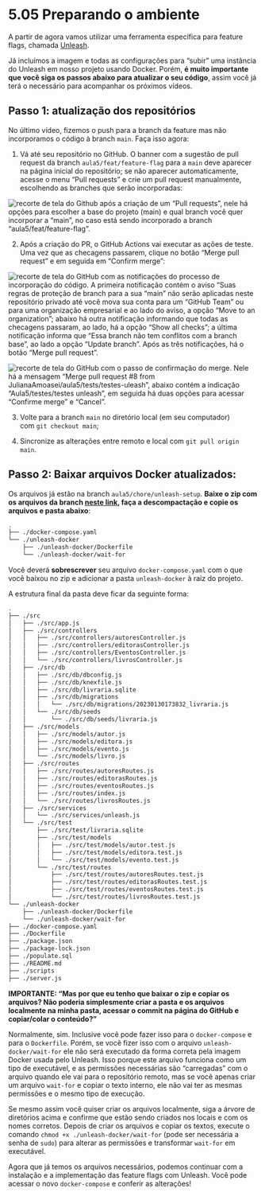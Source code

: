 # 5.05 Preparando o ambiente

A partir de agora vamos utilizar uma ferramenta específica para feature flags, chamada [Unleash](https://getunleash.io/).

Já incluímos a imagem e todas as configurações para “subir” uma instância do Unleash em nosso projeto usando Docker. Porém, **é muito importante que você siga os passos abaixo para atualizar o seu código**, assim você já terá o necessário para acompanhar os próximos vídeos.

## Passo 1: atualização dos repositórios

No último vídeo, fizemos o push para a branch da feature mas não incorporamos o código à branch `main`. Faça isso agora:

1) Vá até seu repositório no GitHub. O banner com a sugestão de pull request da branch `aula5/feat/feature-flag` para a `main` deve aparecer na página inicial do repositório; se não aparecer automaticamente, acesse o menu “Pull requests” e crie um pull request manualmente, escolhendo as branches que serão incorporadas:

![recorte de tela do Github após a criação de um “Pull requests”, nele há opções para escolher a base do projeto (main) e qual branch você quer incorporar a “main”, no caso está sendo incorporado a branch “aula5/feat/feature-flag”.](https://cdn3.gnarususercontent.com.br/2969-node-js-estrategias-deploy/image1.png)

2) Após a criação do PR, o GitHub Actions vai executar as ações de teste. Uma vez que as checagens passarem, clique no botão “Merge pull request” e em seguida em “Confirm merge”:

![recorte de tela do GitHub com as notificações do processo de incorporação do código. A primeira notificação contém o aviso “Suas regras de proteção de branch para a sua “main” não serão aplicadas neste repositório privado até você mova sua conta para um “GitHub Team” ou para uma organização empresarial e ao lado do aviso, a opção “Move to an organization”; abaixo há outra notificação informando que todas as checagens passaram, ao lado, há a opção “Show all checks”; a última notificação informa que “Essa branch não tem conflitos com a branch base”, ao lado a opção “Update branch”. Após as três notificações, há o botão “Merge pull request”.](https://cdn3.gnarususercontent.com.br/2969-node-js-estrategias-deploy/image2.png)

![recorte de tela do GitHub com o passo de confirmação do merge. Nele há a mensagem “Merge pull request #8 from JulianaAmoasei/aula5/tests/testes-uleash”, abaixo contém a indicação “Aula5/testes/testes unleash”, em seguida há duas opções para acessar “Confirme merge” e “Cancel”.](https://cdn3.gnarususercontent.com.br/2969-node-js-estrategias-deploy/image3.png)

3) Volte para a branch `main` no diretório local (em seu computador) com `git checkout main`;

4) Sincronize as alterações entre remoto e local com `git pull origin main`.

## Passo 2: Baixar arquivos Docker atualizados:

Os arquivos já estão na branch `aula5/chore/unleash-setup`. **Baixe o zip com os arquivos da branch [neste link](https://github.com/alura-cursos/2969-workflow-dev/archive/refs/heads/aula5/chore/unleash-setup.zip), faça a descompactação e copie os arquivos e pasta abaixo**:

```bash
.
├── ./docker-compose.yaml
└── ./unleash-docker
    ├── ./unleash-docker/Dockerfile
    └── ./unleash-docker/wait-for
```

Você deverá **sobrescrever** seu arquivo `docker-compose.yaml` com o que você baixou no zip e adicionar a pasta `unleash-docker` à raiz do projeto.

A estrutura final da pasta deve ficar da seguinte forma:

```bash
.
├── ./src
│   ├── ./src/app.js
│   ├── ./src/controllers
│   │   ├── ./src/controllers/autoresController.js
│   │   ├── ./src/controllers/editorasController.js
│   │   ├── ./src/controllers/EventosController.js
│   │   └── ./src/controllers/livrosController.js
│   ├── ./src/db
│   │   ├── ./src/db/dbconfig.js
│   │   ├── ./src/db/knexfile.js
│   │   ├── ./src/db/livraria.sqlite
│   │   ├── ./src/db/migrations
│   │   │   └── ./src/db/migrations/20230130173832_livraria.js
│   │   └── ./src/db/seeds
│   │       └── ./src/db/seeds/livraria.js
│   ├── ./src/models
│   │   ├── ./src/models/autor.js
│   │   ├── ./src/models/editora.js
│   │   ├── ./src/models/evento.js
│   │   └── ./src/models/livro.js
│   ├── ./src/routes
│   │   ├── ./src/routes/autoresRoutes.js
│   │   ├── ./src/routes/editorasRoutes.js
│   │   ├── ./src/routes/eventosRoutes.js
│   │   ├── ./src/routes/index.js
│   │   └── ./src/routes/livrosRoutes.js
│   ├── ./src/services
│   │   └── ./src/services/unleash.js
│   └── ./src/test
│       ├── ./src/test/livraria.sqlite
│       ├── ./src/test/models
│       │   ├── ./src/test/models/autor.test.js
│       │   ├── ./src/test/models/editora.test.js
│       │   └── ./src/test/models/evento.test.js
│       └── ./src/test/routes
│           ├── ./src/test/routes/autoresRoutes.test.js
│           ├── ./src/test/routes/editorasRoutes.test.js
│           ├── ./src/test/routes/eventosRoutes.test.js
│           └── ./src/test/routes/livrosRoutes.test.js
└── ./unleash-docker
    ├── ./unleash-docker/Dockerfile
    └── ./unleash-docker/wait-for
├── ./docker-compose.yaml
├── ./Dockerfile
├── ./package.json
├── ./package-lock.json
├── ./populate.sql
├── ./README.md
├── ./scripts
├── ./server.js
```

**IMPORTANTE: “Mas por que eu tenho que baixar o zip e copiar os arquivos? Não poderia simplesmente criar a pasta e os arquivos localmente na minha pasta, acessar o commit na página do GitHub e copiar/colar o conteúdo?”**

Normalmente, sim. Inclusive você pode fazer isso para o `docker-compose` e para o `Dockerfile`. Porém, se você fizer isso com o arquivo `unleash-docker/wait-for` ele não será executado da forma correta pela imagem Docker usada pelo Unleash. Isso porque este arquivo funciona como um tipo de executável, e as permissões necessárias são “carregadas” com o arquivo quando ele vai para o repositório remoto, mas se você apenas criar um arquivo `wait-for` e copiar o texto interno, ele não vai ter as mesmas permissões e o mesmo tipo de execução.

Se mesmo assim você quiser criar os arquivos localmente, siga a árvore de diretórios acima e confirme que estão sendo criados nos locais e com os nomes corretos. Depois de criar os arquivos e copiar os textos, execute o comando `chmod +x ./unleash-docker/wait-for` (pode ser necessária a senha de `sudo`) para alterar as permissões e transformar `wait-for` em executável.

Agora que já temos os arquivos necessários, podemos continuar com a instalação e a implementação das feature flags com Unleash. Você pode acessar o novo `docker-compose` e conferir as alterações!